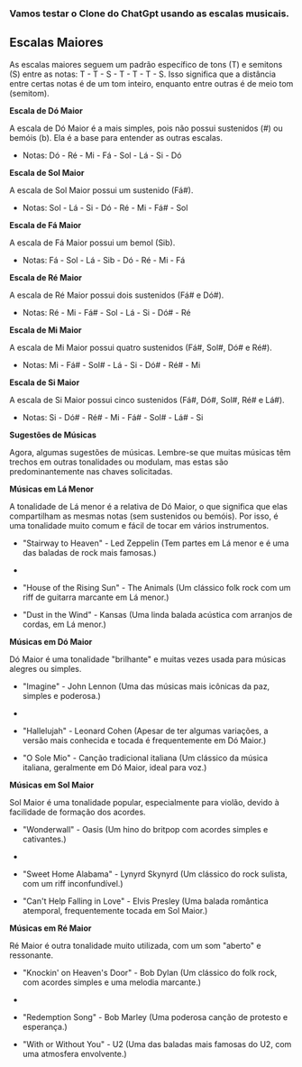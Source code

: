 ### Vamos testar o Clone do ChatGpt usando as escalas musicais.


## Escalas Maiores

As escalas maiores seguem um padrão específico de tons (T) e semitons (S) entre as notas: T - T - S - T - T - T - S. Isso significa que a distância entre certas notas é de um tom inteiro, enquanto entre outras é de meio tom (semitom).

**Escala de Dó Maior**

A escala de Dó Maior é a mais simples, pois não possui sustenidos (#) ou bemóis (b). Ela é a base para entender as outras escalas.
 * Notas: Dó - Ré - Mi - Fá - Sol - Lá - Si - Dó

   
**Escala de Sol Maior**

A escala de Sol Maior possui um sustenido (Fá#).
 * Notas: Sol - Lá - Si - Dó - Ré - Mi - Fá# - Sol

   
**Escala de Fá Maior**

A escala de Fá Maior possui um bemol (Sib).
 * Notas: Fá - Sol - Lá - Sib - Dó - Ré - Mi - Fá

   
**Escala de Ré Maior**

A escala de Ré Maior possui dois sustenidos (Fá# e Dó#).
 * Notas: Ré - Mi - Fá# - Sol - Lá - Si - Dó# - Ré

   
**Escala de Mi Maior**

A escala de Mi Maior possui quatro sustenidos (Fá#, Sol#, Dó# e Ré#).
 * Notas: Mi - Fá# - Sol# - Lá - Si - Dó# - Ré# - Mi

   
**Escala de Si Maior**

A escala de Si Maior possui cinco sustenidos (Fá#, Dó#, Sol#, Ré# e Lá#).
 * Notas: Si - Dó# - Ré# - Mi - Fá# - Sol# - Lá# - Si


**Sugestões de Músicas**

Agora, algumas sugestões de músicas. Lembre-se que muitas músicas têm trechos em outras tonalidades ou modulam, mas estas são predominantemente nas chaves solicitadas.

**Músicas em Lá Menor**

A tonalidade de Lá menor é a relativa de Dó Maior, o que significa que elas compartilham as mesmas notas (sem sustenidos ou bemóis). Por isso, é uma tonalidade muito comum e fácil de tocar em vários instrumentos.

 * "Stairway to Heaven" - Led Zeppelin (Tem partes em Lá menor e é uma das baladas de rock mais famosas.)
 * 
 * "House of the Rising Sun" - The Animals (Um clássico folk rock com um riff de guitarra marcante em Lá menor.)

   
 * "Dust in the Wind" - Kansas (Uma linda balada acústica com arranjos de cordas, em Lá menor.)

   
**Músicas em Dó Maior**

Dó Maior é uma tonalidade "brilhante" e muitas vezes usada para músicas alegres ou simples.

 * "Imagine" - John Lennon (Uma das músicas mais icônicas da paz, simples e poderosa.)
 * 
 * "Hallelujah" - Leonard Cohen (Apesar de ter algumas variações, a versão mais conhecida e tocada é frequentemente em Dó Maior.)
   
 * "O Sole Mio" - Canção tradicional italiana (Um clássico da música italiana, geralmente em Dó Maior, ideal para voz.)
   
   
**Músicas em Sol Maior**

Sol Maior é uma tonalidade popular, especialmente para violão, devido à facilidade de formação dos acordes.

 * "Wonderwall" - Oasis (Um hino do britpop com acordes simples e cativantes.)
 * 
 * "Sweet Home Alabama" - Lynyrd Skynyrd (Um clássico do rock sulista, com um riff inconfundível.)

   
 * "Can't Help Falling in Love" - Elvis Presley (Uma balada romântica atemporal, frequentemente tocada em Sol Maior.)

   
**Músicas em Ré Maior**

Ré Maior é outra tonalidade muito utilizada, com um som "aberto" e ressonante.

 * "Knockin' on Heaven's Door" - Bob Dylan (Um clássico do folk rock, com acordes simples e uma melodia marcante.)
 * 
 * "Redemption Song" - Bob Marley (Uma poderosa canção de protesto e esperança.)

   
 * "With or Without You" - U2 (Uma das baladas mais famosas do U2, com uma atmosfera envolvente.)

   


